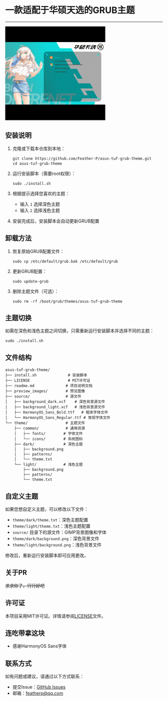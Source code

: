 # 一款适配于华硕天选的GRUB主题
---

![preview](preview_images/Preview.gif)

## 安装说明

1. 克隆或下载本仓库到本地：
   ```shell
   git clone https://github.com/Feather-P/asus-tuf-grub-theme.git
   cd asus-tuf-grub-theme
   ```

2. 运行安装脚本（需要root权限）：
   ```shell
   sudo ./install.sh
   ```

3. 根据提示选择您喜欢的主题：
   - 输入 `1` 选择深色主题
   - 输入 `2` 选择浅色主题

4. 安装完成后，安装脚本会自动更新GRUB配置

## 卸载方法

1. 恢复原始GRUB配置文件：
   ```shell
   sudo cp /etc/default/grub.bak /etc/default/grub
   ```

2. 更新GRUB配置：
   ```shell
   sudo update-grub
   ```

3. 删除主题文件（可选）：
   ```shell
   sudo rm -rf /boot/grub/themes/asus-tuf-grub-theme
   ```

## 主题切换

如需在深色和浅色主题之间切换，只需重新运行安装脚本并选择不同的主题：
```shell
sudo ./install.sh
```

## 文件结构

```
asus-tuf-grub-theme/
├── install.sh              # 安装脚本
├── LICENSE                 # MIT许可证
├── readme.md              # 项目说明文档
├── preview_images/        # 预览图像
├── source/                # 源文件
│   ├── background_dark.xcf    # 深色背景源文件
│   ├── background_light.xcf   # 浅色背景源文件
│   ├── HarmonyOS_Sans_Bold.ttf   # 粗体字体文件
│   └── HarmonyOS_Sans_Regular.ttf # 常规字体文件
└── theme/                 # 主题文件
    ├── common/            # 通用资源
    │   ├── fonts/        # 字体文件
    │   └── icons/        # 系统图标
    ├── dark/             # 深色主题
    │   ├── background.png
    │   ├── patterns/
    │   └── theme.txt
    └── light/            # 浅色主题
        ├── background.png
        ├── patterns/
        └── theme.txt
```

## 自定义主题

如果您想自定义主题，可以修改以下文件：

- `theme/dark/theme.txt`：深色主题配置
- `theme/light/theme.txt`：浅色主题配置
- `source/` 目录下的源文件：GIMP背景图像和字体
- `theme/dark/background.png`：深色背景文件
- `theme/light/background.png`：浅色背景文件

修改后，重新运行安装脚本即可应用更改。

## 关于PR

~~求求你了，行行好吧~~

## 许可证

本项目采用MIT许可证。详情请参阅[LICENSE](LICENSE)文件。

## 连吃带拿这块

- 感谢HarmonyOS Sans字体

## 联系方式

如有问题或建议，请通过以下方式联系：

- 提交Issue：[GitHub Issues](https://github.com/Feather-P/asus-tuf-grub-theme/issues)
- 邮箱：[featherp@qq.com](mailto:featherp@qq.com)